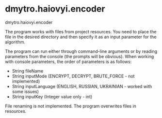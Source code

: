 # dmytro.haiovyi.encoder
dmytro.haiovyi.encoder

The program works with files from project resources.
You need to place the file in the desired directory and then specify it as an input parameter for the algorithm.

The program can run either through command-line arguments or by reading parameters from the console (the prompts will be obvious).
When working with console parameters, the order of parameters is as follows:
  - String fileName
  - String inputMode (ENCRYPT, DECRYPT, BRUTE_FORCE - not implemented)
  - String inputLanguage (ENGLISH, RUSSIAN, UKRAINIAN - worked with some issues)
  - String inputKey (Integer value only - int)

File renaming is not implemented. The program overwrites files in resources.
